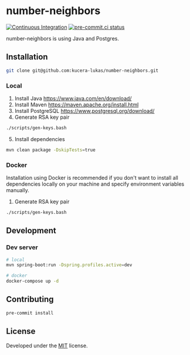 # number-neighbors

[![Continuous Integration](https://github.com/kucera-lukas/number-neighbors/actions/workflows/ci.yml/badge.svg)](https://github.com/kucera-lukas/number-neighbors/actions/workflows/ci.yml)
[![pre-commit.ci status](https://results.pre-commit.ci/badge/github/stegoer/server/main.svg)](https://results.pre-commit.ci/latest/github/stegoer/server/main)

number-neighbors is using Java and Postgres.

## Installation

```sh
git clone git@github.com:kucera-lukas/number-neighbors.git
```

### Local

1. Install Java https://www.java.com/en/download/
2. Install Maven https://maven.apache.org/install.html
3. Install PostgreSQL https://www.postgresql.org/download/
4. Generate RSA key pair

```sh
./scripts/gen-keys.bash
```

5. Install dependencies

```sh
mvn clean package -DskipTests=true
```

### Docker

Installation using Docker is recommended if you don't want to install all
dependencies locally on your machine and specify environment variables manually.

1. Generate RSA key pair

```sh
./scripts/gen-keys.bash
```

## Development

### Dev server

```sh
# local
mvn spring-boot:run -Dspring.profiles.active=dev

# docker
docker-compose up -d
```

## Contributing

```sh
pre-commit install
```

## License

Developed under
the [MIT](https://github.com/kucera-lukas/number-neighbors/blob/master/LICENSE)
license.

